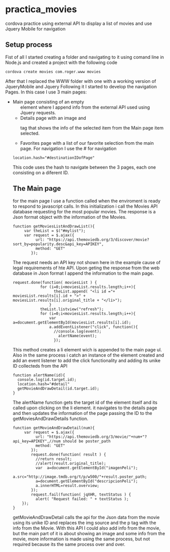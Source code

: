 # practica_movies
cordova practice using external API to display a list of movies and use Jquery Mobile for navigation

## Setup process

Fist of all I started creating a folder and navigating to it using comand line in Node.js and created a project with the following code
```
cordova create movies com.roger.www movies
```

After that I replaced the WWW folder with one with a working version of JqueryMobile and Jquery
Following it I started to develop the navigation Pages. 
In this case I use 3 main pages:
  - Main page consisting of an empty <ul> element where I append info from the external API used using Jquery requests.
  - Details page with an image and <p> tag that shows the info of the selected item from the Main page item selected.
  - Favorites page with a list of our favorite selection from the main page.
For navigation I use the # for navigation
```
location.hash="#destinationIDofPage"
```
This code uses the hash to navigate between the 3 pages, each one consisting on a diferent ID.

## The Main page

for the main page I use a function called when the enviroment is ready to respond to javascript calls. In this initialization i call the Movies API database requesting for the most popular movies. The response is a Json format object with the information of the Movies.
```
function getMoviesListAndDrawList(){
     var theList = $("#mylist");
     var request = $.ajax({
          url: "https://api.themoviedb.org/3/discover/movie?sort_by=popularity.desc&api_key=APIKEY",
          method: "GET"
        });
```
The request needs an API key not shown here in the example cause of legal requirements of hte API. 
Upon geting the response from the web database in Json format I append the information to the main page.

```
request.done(function( moviesList ) {
            for (i=0;i<moviesList.results.length;i++){
                  theList.append( "<li id ="+ moviesList.results[i].id + ">" + moviesList.results[i].original_title + "</li>");
                }
            theList.listview("refresh");
            for (i=0;i<moviesList.results.length;i++){
                var  a=document.getElementById(moviesList.results[i].id);
                a.addEventListener("click", function(){
                  //console.log(event);
                    alertName(event);
                  });
```

This method creates a li element wich is appended to the main page ul.
Also in the same process i catch an instance of the element created and add an event listener to add the click functionality and adding its unike ID collecteds from the API
  
````
function alertName(id){
  console.log(id.target.id);
  location.hash="#detail"
  getMovieAndDrawDetail(id.target.id);
}
````

The alertName function gets the target id of the element itself and its called upon clicking on the li element.
it navigates to the details page and then updates the information of the page passing the ID to the getMoviesAndDrawDetails function.
````
function getMovieAndDrawDetail(num){
     var request = $.ajax({
          url: "https://api.themoviedb.org/3/movie/"+num+"?api_key=APIKEY",//num should be poster_path
          method: "GET"
        });
        request.done(function( result ) {
          //return result;
          //alert(result.original_title);
          var  a=document.getElementById("imagenPeli");
          a.src="http://image.tmdb.org/t/p/w500/"+result.poster_path;
          a=document.getElementById("descripcionPeli");
          a.innerHTML=result.overview;
        });
        request.fail(function( jqXHR, textStatus ) {
          alert( "Request failed: " + textStatus );
    });
}
````
getMovieAndDrawDetail calls the api for the Json data from the movie using its unike ID and replaces the img source and the p tag with the info from the Movie.
With this API I could also add info from the movie, but the main part of it is about showing an image and some info from the movie, more information is made using the same process, but not required because its the same process over and over.


